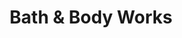 ---
title: "Bath & Body Works"
url: /fresno/bath-und-body-works-east-shaw-avenue/
shop: Kosmetik
---